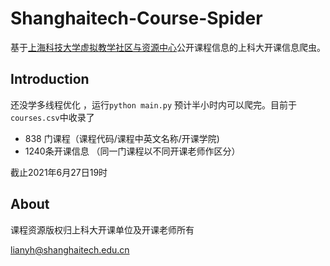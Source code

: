 # Shanghaitech-Course-Spider

基于[上海科技大学虚拟教学社区与资源中心](https://lrc.shanghaitech.edu.cn/subject-lrc)公开课程信息的上科大开课信息爬虫。



## Introduction

还没学多线程优化 ，运行`python main.py` 预计半小时内可以爬完。目前于`courses.csv`中收录了

- 838 门课程（课程代码/课程中英文名称/开课学院)
- 1240条开课信息 （同一门课程以不同开课老师作区分）

截止2021年6月27日19时



## About

课程资源版权归上科大开课单位及开课老师所有

lianyh@shanghaitech.edu.cn